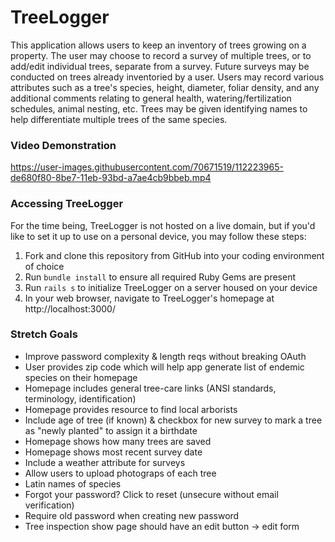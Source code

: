 # TreeLogger
This application allows users to keep an inventory of trees growing on a property.  The user may choose to record a survey of multiple trees, or to add/edit individual trees, separate from a survey.  Future surveys may be conducted on trees already inventoried by a user.  Users may record various attributes such as a tree's species, height, diameter, foliar density, and any additional comments relating to general health, watering/fertilization schedules, animal nesting, etc.  Trees may be given identifying names to help differentiate multiple trees of the same species.

### Video Demonstration
https://user-images.githubusercontent.com/70671519/112223965-de680f80-8be7-11eb-93bd-a7ae4cb9bbeb.mp4



### Accessing TreeLogger
For the time being, TreeLogger is not hosted on a live domain, but if you'd like to set it up to use on a personal device, you may follow these steps:
1. Fork and clone this repository from GitHub into your coding environment of choice
2. Run `bundle install` to ensure all required Ruby Gems are present
3. Run `rails s` to initialize TreeLogger on a server housed on your device
4. In your web browser, navigate to TreeLogger's homepage at http://localhost:3000/

### Stretch Goals
- Improve password complexity & length reqs without breaking OAuth
- User provides zip code which will help app generate list of endemic species on their homepage
- Homepage includes general tree-care links (ANSI standards, terminology, identification)
- Homepage provides resource to find local arborists
- Include age of tree (if known) & checkbox for new survey to mark a tree as "newly planted" to assign it a birthdate
- Homepage shows how many trees are saved
- Homepage shows most recent survey date
- Include a weather attribute for surveys
- Allow users to upload photograps of each tree
- Latin names of species
- Forgot your password? Click to reset (unsecure without email verification)
- Require old password when creating new password
- Tree inspection show page should have an edit button -> edit form
